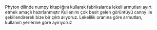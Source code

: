 Phyton dilinde numpy kitaplığını kullarak fabrikalarda lekeli armutları ayırt etmek amaçlı hazırlanmıştır
Kullanımı çok basit gelen görüntüyü canny ile şekillendirerek bize bir çıktı alıyoruz. 
Lekelilik oranına göre armutları, kullanım yerlerine göre ayırıyoruz 
